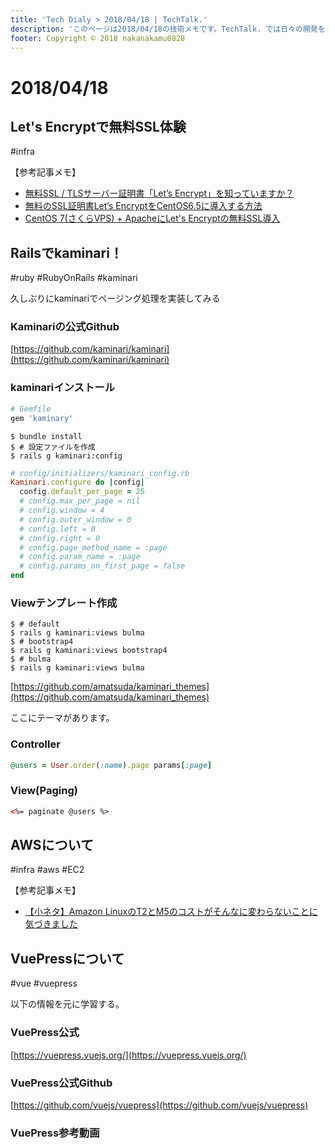 ```yaml
---
title: 'Tech Dialy > 2018/04/18 | TechTalk.'
description: 'このページは2018/04/18の技術メモです。TechTalk. では日々の開発を個人メモとして残しています。将来に向けて技術ノウハウを蓄積することを目的とします。'
footer: Copyright © 2018 nakanakamu0828
---
```

# 2018/04/18

## Let's Encryptで無料SSL体験
#infra

【参考記事メモ】  
* [無料SSL / TLSサーバー証明書「Let’s Encrypt」を知っていますか？](https://liginc.co.jp/373838)
* [無料のSSL証明書Let’s EncryptをCentOS6.5に導入する方法](https://www.s-oj.com/ec-business/system/lets-encrypt-centos6-5/)
* [CentOS 7(さくらVPS) + ApacheにLet's Encryptの無料SSL導入](https://qiita.com/Ayame/items/42d9fcac64085bacbb73)

## Railsでkaminari！
#ruby #RubyOnRails #kaminari

久しぶりにkaminariでページング処理を実装してみる

### Kaminariの公式Github
[https://github.com/kaminari/kaminari](https://github.com/kaminari/kaminari)


### kaminariインストール
```ruby
# Gemfile
gem 'kaminary'
```

```
$ bundle install
$ # 設定ファイルを作成
$ rails g kaminari:config
```

```ruby
# config/initializers/kaminari_config.rb
Kaminari.configure do |config|
  config.default_per_page = 25
  # config.max_per_page = nil
  # config.window = 4
  # config.outer_window = 0
  # config.left = 0
  # config.right = 0
  # config.page_method_name = :page
  # config.param_name = :page
  # config.params_on_first_page = false
end
```

### Viewテンプレート作成
```
$ # default
$ rails g kaminari:views bulma
$ # bootstrap4
$ rails g kaminari:views bootstrap4
$ # bulma
$ rails g kaminari:views bulma
```

[https://github.com/amatsuda/kaminari_themes](https://github.com/amatsuda/kaminari_themes)

ここにテーマがあります。


### Controller
```ruby
@users = User.order(:name).page params[:page]
```

### View(Paging)
```html
<%= paginate @users %>
```



## AWSについて

#infra #aws #EC2

【参考記事メモ】  
* [【小ネタ】Amazon LinuxのT2とM5のコストがそんなに変わらないことに気づきました](https://dev.classmethod.jp/cloud/t2_m5_instance_cost/)



## VuePressについて
#vue #vuepress

以下の情報を元に学習する。

### VuePress公式
[https://vuepress.vuejs.org/](https://vuepress.vuejs.org/)

### VuePress公式Github
[https://github.com/vuejs/vuepress](https://github.com/vuejs/vuepress)

### VuePress参考動画  

<YoutubeEmbed videoId="XoReHBlSXqI"></YoutubeEmbed>
